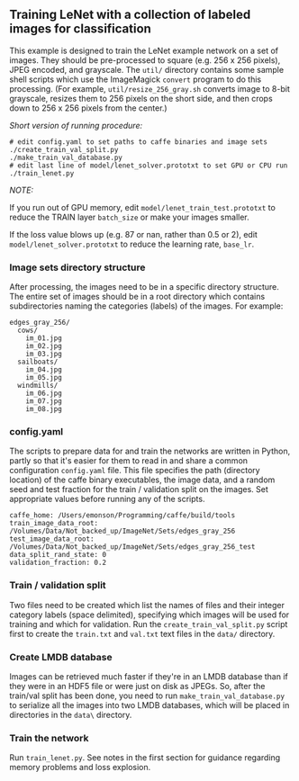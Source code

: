 ## Training LeNet with a collection of labeled images for classification

This example is designed to train the LeNet example network on a set of images.
They should be pre-processed to square (e.g. 256 x 256 pixels), JPEG encoded, and grayscale.
The `util/` directory contains some sample shell scripts which use the ImageMagick
`convert` program to do this processing. (For example, `util/resize_256_gray.sh`
converts image to 8-bit grayscale, resizes them to 256 pixels on the short side,
and then crops down to 256 x 256 pixels from the center.)

*Short version of running procedure:*

```
# edit config.yaml to set paths to caffe binaries and image sets
./create_train_val_split.py
./make_train_val_database.py
# edit last line of model/lenet_solver.prototxt to set GPU or CPU run
./train_lenet.py
```

*NOTE:*

If you run out of GPU memory, edit `model/lenet_train_test.prototxt` to reduce
the TRAIN layer `batch_size` or make your images smaller.

If the loss value blows up (e.g. 87 or nan, rather than 0.5 or 2), edit
`model/lenet_solver.prototxt` to reduce the learning rate, `base_lr`.


### Image sets directory structure

After processing, the images need to be in a specific directory structure.
The entire set of images should be in a root directory which contains
subdirectories naming the categories (labels) of the images. For example:

```
edges_gray_256/
  cows/
    im_01.jpg
    im_02.jpg
    im_03.jpg
  sailboats/
    im_04.jpg
    im_05.jpg
  windmills/
    im_06.jpg
    im_07.jpg
    im_08.jpg
```


### config.yaml

The scripts to prepare data for and train the networks are written in Python,
partly so that it's easier for them to read in and share a common configuration
`config.yaml` file. This file specifies the path (directory location) of the caffe
binary executables, the image data, and a random seed and test fraction for
the train / validation split on the images. Set appropriate values before running
any of the scripts.

```
caffe_home: /Users/emonson/Programming/caffe/build/tools
train_image_data_root: /Volumes/Data/Not_backed_up/ImageNet/Sets/edges_gray_256
test_image_data_root: /Volumes/Data/Not_backed_up/ImageNet/Sets/edges_gray_256_test
data_split_rand_state: 0
validation_fraction: 0.2
```

### Train / validation split

Two files need to be created which list the names of files and their integer
category labels (space delimited), specifying which images will be used for
training and which for validation. Run the `create_train_val_split.py` script
first to create the `train.txt` and `val.txt` text files in the `data/` directory.


### Create LMDB database

Images can be retrieved much faster if they're in an LMDB database than if they
were in an HDF5 file or were just on disk as JPEGs. So, after the train/val split
has been done, you need to run `make_train_val_database.py` to serialize all the images
into two LMDB databases, which will be placed in directories in the `data\` directory.


### Train the network

Run `train_lenet.py`. See notes in the first section for guidance regarding
memory problems and loss explosion.
